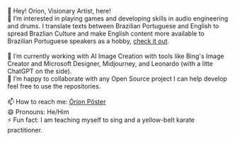 👋 Hey! Orion, Visionary Artist, here!
<br>
👀 I’m interested in playing games and developing skills in audio engineering and drums. I translate texts between Brazilian Portuguese and English to spread Brazlian Culture and make English content more available to Brazilian Portuguese speakers as a hobby, <a href="https://ponte-arco-iris.tumblr.com/">check it out</a>.<br>
<br>
🌱 I’m currently working with AI Image Creation with tools like Bing's Image Creator and Microsoft Designer, Midjourney, and Leonardo (with a litte ChatGPT on the side).<br>
💞️ I’m happy to collaborate with any Open Source project I can help develop feel free to use the repositories.<br>
<br>
📫 How to reach me: <a href="https://orion-poster.tumblr.com/">Órion Pôster</a><br>
😄 Pronouns: He/Him<br>
⚡ Fun fact: I am teaching myself to sing and a yellow-belt karate practitioner.

<!---
shivaaorion/shivaaorion is a ✨ special ✨ repository because its `README.md` (this file) appears on your GitHub profile.
You can click the Preview link to take a look at your changes.
--->
